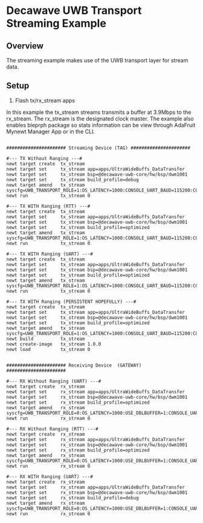 <!--
#
# Licensed to the Apache Software Foundation (ASF) under one
# or more contributor license agreements.  See the NOTICE file
# distributed with this work for additional information
# regarding copyright ownership.  The ASF licenses this file
# to you under the Apache License, Version 2.0 (the
# "License"); you may not use this file except in compliance
# with the License.  You may obtain a copy of the License at
#
# http://www.apache.org/licenses/LICENSE-2.0
#
# Unless required by applicable law or agreed to in writing,
# software distributed under the License is distributed on an
# "AS IS" BASIS, WITHOUT WARRANTIES OR CONDITIONS OF ANY
#  KIND, either express or implied.  See the License for the
# specific language governing permissions and limitations
# under the License.
#
-->

# Decawave UWB Transport Streaming Example


## Overview

The streaming example makes use of the UWB transport layer for stream data.

## Setup

1. Flash tx/rx_stream apps

In this example the tx_stream streams transmits a buffer at 3.9Mbps to the rx_stream. The rx_stream is the designated clock master. The example also enables bleprph package so stats information can be view through AdaFruit Mynewt Manager App or in the CLI.


```no-highlight

###################### Streaming Device (TAG) ######################

#--- TX Without Ranging ---#
newt target create  tx_stream
newt target set     tx_stream app=apps/UltraWideBuffs_DataTransfer 
newt target set     tx_stream bsp=@decawave-uwb-core/hw/bsp/dwm1001
newt target set     tx_stream build_profile=debug
newt target amend   tx_stream syscfg=UWB_TRANSPORT_ROLE=1:OS_LATENCY=1000:CONSOLE_UART_BAUD=115200:CONSOLE_UART=1:CONSOLE_RTT=0:DW1000_SYS_STATUS_BACKTRACE_LEN=128:CONCURRENT_NRNG=0
newt run            tx_stream 0

#--- TX WITH Ranging (RTT) ---#
newt target create  tx_stream
newt target set     tx_stream app=apps/UltraWideBuffs_DataTransfer 
newt target set     tx_stream bsp=@decawave-uwb-core/hw/bsp/dwm1001
newt target set     tx_stream build_profile=optimized
newt target amend   tx_stream syscfg=UWB_TRANSPORT_ROLE=1:OS_LATENCY=1000:CONSOLE_UART_BAUD=115200:CONSOLE_UART=0:CONSOLE_RTT=1:DW1000_SYS_STATUS_BACKTRACE_LEN=128:CONCURRENT_NRNG=1
newt run            tx_stream 0

#--- TX WITH Ranging (UART) ---#
newt target create  tx_stream
newt target set     tx_stream app=apps/UltraWideBuffs_DataTransfer 
newt target set     tx_stream bsp=@decawave-uwb-core/hw/bsp/dwm1001
newt target set     tx_stream build_profile=optimized
newt target amend   tx_stream syscfg=UWB_TRANSPORT_ROLE=1:OS_LATENCY=1000:CONSOLE_UART_BAUD=115200:CONSOLE_UART=1:CONSOLE_RTT=0:DW1000_SYS_STATUS_BACKTRACE_LEN=128:CONCURRENT_NRNG=1
newt run            tx_stream 0

#--- TX WITH Ranging (PERSISTENT HOPEFULLY) ---#
newt target create  tx_stream
newt target set     tx_stream app=apps/UltraWideBuffs_DataTransfer 
newt target set     tx_stream bsp=@decawave-uwb-core/hw/bsp/dwm1001
newt target set     tx_stream build_profile=optimized
newt target amend   tx_stream syscfg=UWB_TRANSPORT_ROLE=1:OS_LATENCY=1000:CONSOLE_UART_BAUD=115200:CONSOLE_UART=0:CONSOLE_RTT=1:DW1000_SYS_STATUS_BACKTRACE_LEN=128:CONCURRENT_NRNG=1
newt build          tx_stream
newt create-image   tx_stream 1.0.0
newt load           tx_stream 0


###################### Receiving Device  (GATEWAY) ######################

#--- RX Without Ranging (UART) ---#
newt target create  rx_stream
newt target set     rx_stream app=apps/UltraWideBuffs_DataTransfer 
newt target set     rx_stream bsp=@decawave-uwb-core/hw/bsp/dwm1001
newt target set     rx_stream build_profile=optimized
newt target amend   rx_stream syscfg=UWB_TRANSPORT_ROLE=0:OS_LATENCY=1000:USE_DBLBUFFER=1:CONSOLE_UART_BAUD=115200:CONSOLE_UART=1:CONSOLE_RTT=0:DW1000_SYS_STATUS_BACKTRACE_LEN=128:CONCURRENT_NRNG=0
newt run            rx_stream 0

#--- RX Without Ranging (RTT) ---#
newt target create  rx_stream
newt target set     rx_stream app=apps/UltraWideBuffs_DataTransfer 
newt target set     rx_stream bsp=@decawave-uwb-core/hw/bsp/dwm1001
newt target set     rx_stream build_profile=optimized
newt target amend   rx_stream syscfg=UWB_TRANSPORT_ROLE=0:OS_LATENCY=1000:USE_DBLBUFFER=1:CONSOLE_UART_BAUD=115200:CONSOLE_UART=0:CONSOLE_RTT=1:DW1000_SYS_STATUS_BACKTRACE_LEN=128:CONCURRENT_NRNG=0
newt run            rx_stream 0

#--- RX WITH Ranging (UART) ---#
newt target create  rx_stream
newt target set     rx_stream app=apps/UltraWideBuffs_DataTransfer 
newt target set     rx_stream bsp=@decawave-uwb-core/hw/bsp/dwm1001
newt target set     rx_stream build_profile=debug
newt target amend   rx_stream syscfg=UWB_TRANSPORT_ROLE=0:OS_LATENCY=1000:USE_DBLBUFFER=1:CONSOLE_UART_BAUD=115200:CONSOLE_UART=1:CONSOLE_RTT=0:DW1000_SYS_STATUS_BACKTRACE_LEN=128:CONCURRENT_NRNG=1
newt run            rx_stream 0

```


